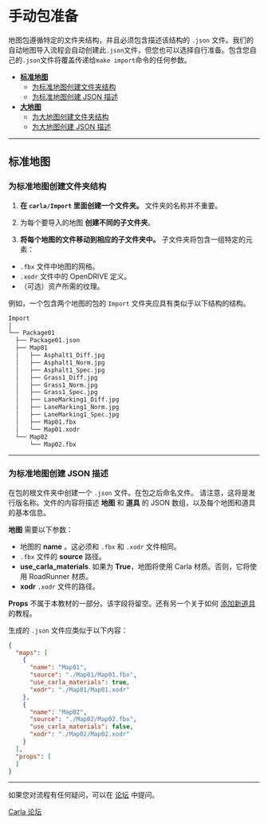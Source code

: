 # 手动包准备

地图包遵循特定的文件夹结构，并且必须包含描述该结构的 `.json` 文件。我们的自动地图导入流程会自动创建此`.json`文件，但您也可以选择自行准备。包含您自己的`.json`文件将覆盖传递给`make import`命令的任何参数。

- [__标准地图__](#standard-maps)
    - [为标准地图创建文件夹结构](#create-the-folder-structure-for-the-standard-maps)
    - [为标准地图创建 JSON 描述](#create-the-json-description-for-the-standard-maps)
- [__大地图__](#large-maps)
    - [为大地图创建文件夹结构](#create-the-folder-structure-for-the-large-maps)
    - [为大地图创建 JSON 描述](#create-the-json-description-for-the-large-maps)

---

## 标准地图
### 为标准地图创建文件夹结构

1. __在 `carla/Import` 里面创建一个文件夹。__ 文件夹的名称并不重要。

2. 为每个要导入的地图 __创建不同的子文件夹__。

3. __将每个地图的文件移动到相应的子文件夹中。__ 子文件夹将包含一组特定的元素： 

-   `.fbx` 文件中地图的网格。  
-   `.xodr` 文件中的 OpenDRIVE 定义。  
-   （可选）资产所需的纹理。  

例如，一个包含两个地图的包的 `Import` 文件夹应具有类似于以下结构的结构。

```sh
Import
│
└── Package01
  ├── Package01.json
  ├── Map01
  │   ├── Asphalt1_Diff.jpg
  │   ├── Asphalt1_Norm.jpg
  │   ├── Asphalt1_Spec.jpg
  │   ├── Grass1_Diff.jpg
  │   ├── Grass1_Norm.jpg
  │   ├── Grass1_Spec.jpg
  │   ├── LaneMarking1_Diff.jpg
  │   ├── LaneMarking1_Norm.jpg
  │   ├── LaneMarking1_Spec.jpg
  │   ├── Map01.fbx
  │   └── Map01.xodr
  └── Map02
      └── Map02.fbx
```

---

### 为标准地图创建 JSON 描述

在包的根文件夹中创建一个 `.json` 文件。在包之后命名文件。 请注意，这将是发行版名称。文件的内容将描述 __地图__ 和 __道具__ 的 JSON 数组，以及每个地图和道具的基本信息。 

__地图__ 需要以下参数：

- 地图的 __name__ 。这必须和 `.fbx` 和 `.xodr` 文件相同。 
- `.fbx` 文件的 __source__ 路径。  
- __use_carla_materials__. 如果为 __True__，地图将使用 Carla 材质。否则，它将使用 RoadRunner 材质。
- __xodr__ `.xodr` 文件的路径。  

__Props__ 不属于本教材的一部分。该字段将留空。还有另一个关于如何 [添加新道具](tuto_A_add_props.md) 的教程。  

生成的 `.json` 文件应类似于以下内容：

```json
{
  "maps": [
    {
      "name": "Map01",
      "source": "./Map01/Map01.fbx",
      "use_carla_materials": true,
      "xodr": "./Map01/Map01.xodr"
    },
    {
      "name": "Map02",
      "source": "./Map02/Map02.fbx",
      "use_carla_materials": false,
      "xodr": "./Map02/Map02.xodr"
    }
  ],
  "props": [
  ]
}
```

---

如果您对流程有任何疑问，可以在 [论坛](https://github.com/carla-simulator/carla/discussions) 中提问。

<div class="build-buttons">
<p>
<a href="https://github.com/carla-simulator/carla/discussions" target="_blank" class="btn btn-neutral" title="Go to the CARLA forum">
Carla 论坛</a>
</p>
</div>